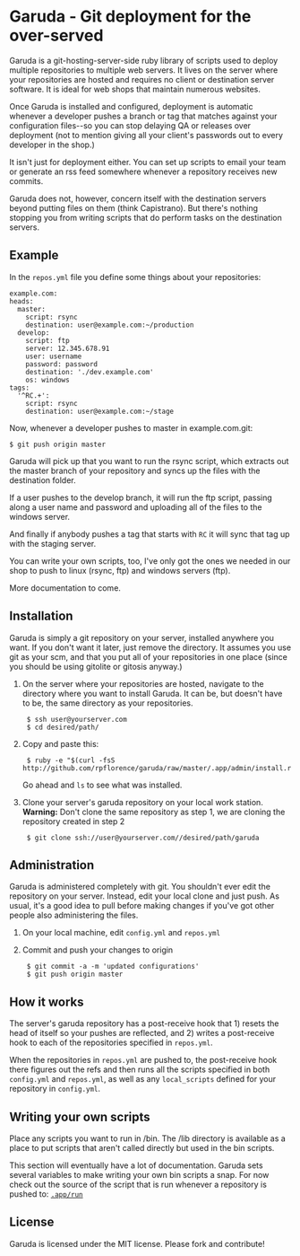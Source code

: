 Garuda - Git deployment for the over-served
===========================================

Garuda is a git-hosting-server-side ruby library of scripts used to deploy multiple repositories to multiple web servers.  It lives on the server where your repositories are hosted and requires no client or destination server software.  It is ideal for web shops that maintain numerous websites.

Once Garuda is installed and configured, deployment is automatic whenever a developer pushes a branch or tag that matches against your configuration files--so you can stop delaying QA or releases over deployment (not to mention giving all your client's passwords out to every developer in the shop.)

It isn't just for deployment either.  You can set up scripts to email your team or generate an rss feed somewhere whenever a repository receives new commits.

Garuda does not, however, concern itself with the destination servers beyond putting files on them (think Capistrano).  But there's nothing stopping you from writing scripts that do perform tasks on the destination servers.

Example
-------

In the `repos.yml` file you define some things about your repositories:

	example.com:
    heads:
      master:
        script: rsync
        destination: user@example.com:~/production
      develop:
        script: ftp
        server: 12.345.678.91
        user: username
        password: password
        destination: './dev.example.com'
        os: windows
    tags:
      '^RC.+':
        script: rsync
        destination: user@example.com:~/stage

Now, whenever a developer pushes to master in example.com.git:

	$ git push origin master

Garuda will pick up that you want to run the rsync script, which extracts out the master branch of your repository and syncs up the files with the destination folder.

If a user pushes to the develop branch, it will run the ftp script, passing along a user name and password and uploading all of the files to the windows server.

And finally if anybody pushes a tag that starts with `RC` it will sync that tag up with the staging server.

You can write your own scripts, too, I've only got the ones we needed in our shop to push to linux (rsync, ftp) and windows servers (ftp).

More documentation to come.

Installation
------------

Garuda is simply a git repository on your server, installed anywhere you want. If you don't want it later, just remove the directory.  It assumes you use git as your scm, and that you put all of your repositories in one place (since you should be using gitolite or gitosis anyway.)

1. On the server where your repositories are hosted, navigate to the directory where you want to install Garuda.  It can be, but doesn't have to be, the same directory as your repositories.

		$ ssh user@yourserver.com
		$ cd desired/path/

2. Copy and paste this:

		$ ruby -e "$(curl -fsS http://github.com/rpflorence/garuda/raw/master/.app/admin/install.rb)"

	Go ahead and `ls` to see what was installed.

3. Clone your server's garuda repository on your local work station. **Warning:** Don't clone the same repository as step 1, we are cloning the repository created in step 2

		$ git clone ssh://user@yourserver.com//desired/path/garuda

Administration
--------------

Garuda is administered completely with git.  You shouldn't ever edit the repository on your server.  Instead, edit your local clone and just push.  As usual, it's a good idea to pull before making changes if you've got other people also administering the files.

1. On your local machine, edit `config.yml` and `repos.yml`

2. Commit and push your changes to origin

		$ git commit -a -m 'updated configurations'
		$ git push origin master

How it works
------------

The server's garuda repository has a post-receive hook that 1) resets the head of itself so your pushes are reflected, and 2) writes a post-receive hook to each of the repositories specified in `repos.yml`.

When the repositories in `repos.yml` are pushed to, the post-receive hook there figures out the refs and then runs all the scripts specified in both `config.yml` and `repos.yml`, as well as any `local_scripts` defined for your repository in `config.yml`.

Writing your own scripts
------------------------

Place any scripts you want to run in /bin.  The /lib directory is available as a place to put scripts that aren't called directly but used in the bin scripts.

This section will eventually have a lot of documentation. Garuda sets several variables to make writing your own bin scripts a snap.  For now check out the source of the script that is run whenever a repository is pushed to:  [`.app/run`](http://github.com/rpflorence/garuda/blob/master/.app/run)

License
-------

Garuda is licensed under the MIT license.  Please fork and contribute!